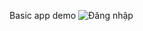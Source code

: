Basic app
demo
![Đăng nhập](https://lh3.googleusercontent.com/pw/AP1GczPaTvj-9leqOLGTQYQ7xHXliGtUf1DBq_jRz2bRoKILhRwFOA9lqn5hQeJJYtdEndVlpTTZnEjqSJYAflKu9smN_1tbDZkNew7xumYoXxbtWbuosUgcC3p95dBnTwbgS8MIj6MeTEN2I53rdznPyheF9T1I1u86R6V0sDD0tTZFLS_xTw3tso5VEPgbICgWkaIp1aNs9X1fRYKShVrydcszIeMcs-z2N26CQGDB70qmIDROJk_Y8kqcpoww8dqVWhoDwyuGO0eRJFHpq2vQ9Z5UTDy8mGakJ_jfyrxQQ4XRbR_i8np6_38R8op23YRJgE29m4YvY3lUPuLyWPZ1vwevZh1qWZTLxftJd_Rdv5VCTb8mxlzOwN4ejB2N1KACtJ_tvJGVWsCRpiZeRRXHlikVJMOiEzp34TSDHn-7SHvUIVF0EkSFUwT9Ei3ZgArfFwdTk5UDkmafvJiYWQUPM2sIojVT-Xt3PKeAJ_8aGgqW9AO8OyQ3aUeM_9ZtuxXIKCIF_Aa35yP88figu_Fa3UHv05P_T5qXXz2mw850Qhfwfn2hOEokW0LY5NgIgiQ9y_NDnXaoRq5J2yii1xdm7Hd0wot5yRzhx5Q6HpGW3fy8JECuvXohv6NmpzV3ekpvV3I-QgQpsxs5vpgmfgQv3iOlttgYmkKYFcOwm21syUfMZzcFbxnXJczKtLLxIrXudoKSL3bumt4p547hYHKzef0Q3SWGIBUkIhlXMbM9YdhYgjD-EfcO1CenJZzbygpSa5ZAEipF8tOasSGy4rDVULlqs0q-7u4qns9uir7wmhp46tJcR8bD--3Kh2BUWhCLkO9urZfL9kZVhlK0RJaxrgnHWgA3mqE7rXeaJWnvWez0d9JLplrd2HjXWeB1SruhnG9AQlDufSLZnajBZBNPEy4h9u7NdvgCucN-Rzf1xMcN0sEr76F-d_WzskrL=w318-h502-s-no-gm?authuser=0)
